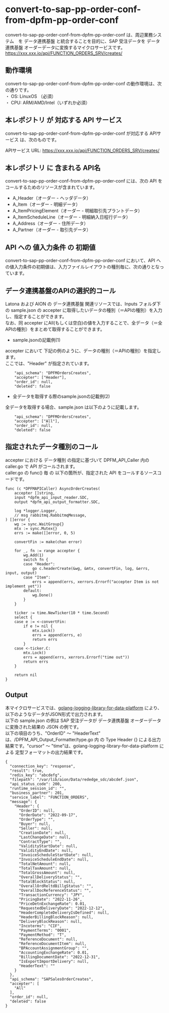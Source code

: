 # convert-to-sap-pp-order-conf-from-dpfm-pp-order-conf

convert-to-sap-pp-order-conf-from-dpfm-pp-order-conf は、周辺業務システム　を データ連携基盤 と統合することを目的に、SAP 受注データを データ連携基盤 オーダーデータに変換するマイクロサービスです。  
https://xxx.xxx.io/api/FUNCTION_ORDERS_SRV/creates/

## 動作環境

convert-to-sap-pp-order-conf-from-dpfm-pp-order-conf の動作環境は、次の通りです。  
・ OS: LinuxOS （必須）  
・ CPU: ARM/AMD/Intel（いずれか必須）  


## 本レポジトリ が 対応する API サービス
convert-to-sap-pp-order-conf-from-dpfm-pp-order-conf が対応する APIサービス は、次のものです。

APIサービス URL: https://xxx.xxx.io/api/FUNCTION_ORDERS_SRV/creates/

## 本レポジトリ に 含まれる API名
convert-to-sap-pp-order-conf-from-dpfm-pp-order-conf には、次の API をコールするためのリソースが含まれています。  

* A_Header（オーダー - ヘッダデータ）
* A_Item（オーダー - 明細データ）
* A_ItemPricingElement（オーダー - 明細取引先プラントデータ）
* A_ItemScheduleLine（オーダー - 明細納入日程行データ）
* A_Address（オーダー - 住所データ）
* A_Partner（オーダー - 取引先データ）

## API への 値入力条件 の 初期値
convert-to-sap-pp-order-conf-from-dpfm-pp-order-conf において、API への値入力条件の初期値は、入力ファイルレイアウトの種別毎に、次の通りとなっています。  

## データ連携基盤のAPIの選択的コール

Latona および AION の データ連携基盤 関連リソースでは、Inputs フォルダ下の sample.json の accepter に取得したいデータの種別（＝APIの種別）を入力し、指定することができます。  
なお、同 accepter にAll(もしくは空白)の値を入力することで、全データ（＝全APIの種別）をまとめて取得することができます。  

* sample.jsonの記載例(1)  

accepter において 下記の例のように、データの種別（＝APIの種別）を指定します。  
ここでは、"Header" が指定されています。    
  
```
	"api_schema": "DPFMOrdersCreates",
	"accepter": ["Header"],
	"order_id": null,
	"deleted": false
```
  
* 全データを取得する際のsample.jsonの記載例(2)  

全データを取得する場合、sample.json は以下のように記載します。  

```
	"api_schema": "DPFMOrdersCreates",
	"accepter": ["All"],
	"order_id": null,
	"deleted": false
```

## 指定されたデータ種別のコール

accepter における データ種別 の指定に基づいて DPFM_API_Caller 内の caller.go で API がコールされます。  
caller.go の func() 毎 の 以下の箇所が、指定された API をコールするソースコードです。  

```
func (c *DPFMAPICaller) AsyncOrderCreates(
	accepter []string,
	input *dpfm_api_input_reader.SDC,
	output *dpfm_api_output_formatter.SDC,

	log *logger.Logger,
	// msg rabbitmq.RabbitmqMessage,
) []error {
	wg := sync.WaitGroup{}
	mtx := sync.Mutex{}
	errs := make([]error, 0, 5)

	convertFin := make(chan error)

	for _, fn := range accepter {
		wg.Add(1)
		switch fn {
		case "Header":
			go c.headerCreate(&wg, &mtx, convertFin, log, &errs, input, output)
		case "Item":
			errs = append(errs, xerrors.Errorf("accepter Item is not implement yet"))
		default:
			wg.Done()
		}
	}
    
	ticker := time.NewTicker(10 * time.Second)
	select {
	case e := <-convertFin:
		if e != nil {
			mtx.Lock()
			errs = append(errs, e)
			return errs
		}
	case <-ticker.C:
		mtx.Lock()
		errs = append(errs, xerrors.Errorf("time out"))
		return errs
	}

	return nil
}
```

## Output  
本マイクロサービスでは、[golang-logging-library-for-data-platform](https://github.com/latonaio/golang-logging-library-for-data-platform) により、以下のようなデータがJSON形式で出力されます。  
以下の sample.json の例は SAP 受注データが データ連携基盤 オーダーデータ に変換された結果の JSON の例です。  
以下の項目のうち、"OrderID" ～ "HeaderText" は、/DPFM_API_Output_Formatter/type.go 内 の Type Header {} による出力結果です。"cursor" ～ "time"は、golang-logging-library-for-data-platform による 定型フォーマットの出力結果です。  

```
{
  "connection_key": "response",
  "result": true,
  "redis_key": "abcdefg",
  "filepath": "/var/lib/aion/Data/rededge_sdc/abcdef.json",
  "api_status_code": 200,
  "runtime_session_id": "",
  "business_partner": 201,
  "service_label": "FUNCTION_ORDERS",
  "message": {
    "Header": {
      "OrderID": null,
      "OrderDate": "2022-09-17",
      "OrderType": "",
      "Buyer": null,
      "Seller": null,
      "CreationDate": null,
      "LastChangeDate": null,
      "ContractType": "",
      "ValidityStartDate": null,
      "ValidityEndDate": null,
      "InvoiceScheduleStartDate": null,
      "InvoiceScheduleEndDate": null,
      "TotalNetAmount": null,
      "TotalTaxAmount": null,
      "TotalGrossAmount": null,
      "OverallDeliveryStatus": "",
      "TotalBlockStatus": null,
      "OverallOrdReltdBillgStatus": "",
      "OverallDocReferenceStatus": "",
      "TransactionCurrency": "JPY",
      "PricingDate": "2022-11-26",
      "PriceDetnExchangeRate": 0.01,
      "RequestedDeliveryDate": "2022-12-12",
      "HeaderCompleteDeliveryIsDefined": null,
      "HeaderBillingBlockReason": null,
      "DeliveryBlockReason": null,
      "Incoterms": "CIF",
      "PaymentTerms": "0001",
      "PaymentMethod": "T",
      "ReferenceDocument": null,
      "ReferenceDocumentItem": null,
      "BPAccountAssignmentGroup": "",
      "AccountingExchangeRate": 0.01,
      "BillingDocumentDate": "2022-12-31",
      "IsExportImportDelivery": null,
      "HeaderText": ""
    }
  },
  "api_schema": "SAPSalesOrderCreates",
  "accepter": [
    "All"
  ],
  "order_id": null,
  "deleted": false
}
```
